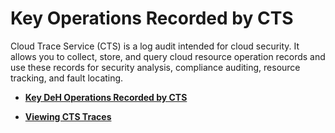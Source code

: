 # Key Operations Recorded by CTS<a name="EN-US_TOPIC_0110310125"></a>

Cloud Trace Service \(CTS\) is a log audit intended for cloud security. It allows you to collect, store, and query cloud resource operation records and use these records for security analysis, compliance auditing, resource tracking, and fault locating.

-   **[Key DeH Operations Recorded by CTS](key-deh-operations-recorded-by-cts.md)**  

-   **[Viewing CTS Traces](viewing-cts-traces.md)**  


